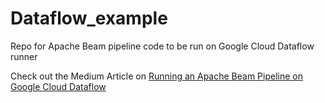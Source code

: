 # Dataflow_example
Repo for Apache Beam pipeline code to be run on Google Cloud Dataflow runner 

Check out the Medium Article on [Running an Apache Beam Pipeline on Google Cloud Dataflow](https://medium.com/@varunkrishna97/running-an-apache-beam-pipeline-on-google-cloud-dataflow-7afd62a737e4)

